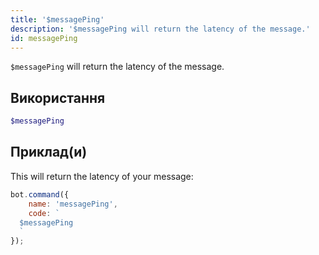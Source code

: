 ```yaml
---
title: '$messagePing'
description: '$messagePing will return the latency of the message.'
id: messagePing
---
```


`$messagePing` will return the latency of the message.

## Використання

```php
$messagePing
```

## Приклад(и)

This will return the latency of your message:

```javascript
bot.command({
    name: 'messagePing',
    code: `
  $messagePing
  `
});
```
